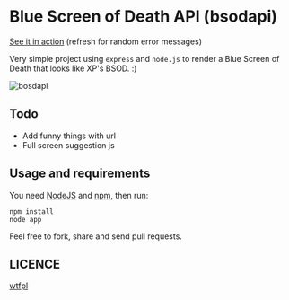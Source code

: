 # Blue Screen of Death API (bsodapi)

[See it in action](http://bsodapi.herokuapp.com/) (refresh for random error messages)

Very simple project using `express` and `node.js` to render a Blue Screen of Death that looks like XP's BSOD. :)

![bosdapi](http://i.imgur.com/CKXnjFt.png?1)

## Todo

* Add funny things with url
* Full screen suggestion js

## Usage and requirements

You need [NodeJS](https://nodejs.org/) and [npm](https://www.npmjs.com/), then run:

    npm install
    node app

Feel free to fork, share and send pull requests.

## LICENCE

[wtfpl](http://www.wtfpl.net/txt/copying/)

